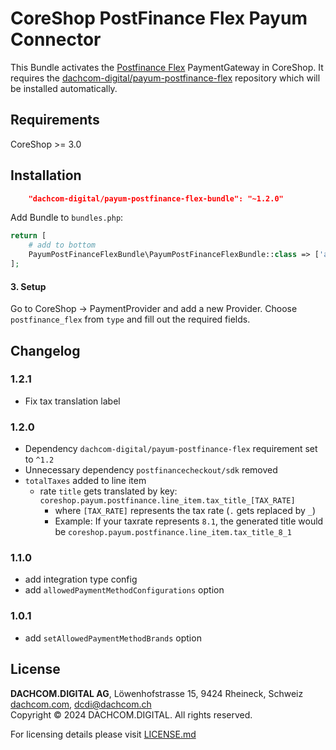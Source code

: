 # CoreShop PostFinance Flex Payum Connector
This Bundle activates the [Postfinance Flex](https://checkout.postfinance.ch) PaymentGateway in CoreShop.
It requires the [dachcom-digital/payum-postfinance-flex](https://github.com/dachcom-digital/payum-postfinance-flex) repository which will be installed automatically.

## Requirements
CoreShop >= 3.0

## Installation

```json
    "dachcom-digital/payum-postfinance-flex-bundle": "~1.2.0"
```

Add Bundle to `bundles.php`:
```php
return [
    # add to bottom
    PayumPostFinanceFlexBundle\PayumPostFinanceFlexBundle::class => ['all' => true],
];
```

#### 3. Setup
Go to CoreShop -> PaymentProvider and add a new Provider. Choose `postfinance_flex` from `type` and fill out the required fields.

## Changelog

### 1.2.1
- Fix tax translation label

### 1.2.0
- Dependency `dachcom-digital/payum-postfinance-flex` requirement set to `^1.2`
- Unnecessary dependency `postfinancecheckout/sdk` removed
- `totalTaxes` added to line item
  - rate `title` gets translated by key: `coreshop.payum.postfinance.line_item.tax_title_[TAX_RATE]`
    - where `[TAX_RATE]` represents the tax rate (`.` gets replaced by `_`)
    - Example: If your taxrate represents `8.1`, the generated title would be `coreshop.payum.postfinance.line_item.tax_title_8_1`

### 1.1.0
- add integration type config
- add `allowedPaymentMethodConfigurations` option

### 1.0.1
- add `setAllowedPaymentMethodBrands` option

## License
**DACHCOM.DIGITAL AG**, Löwenhofstrasse 15, 9424 Rheineck, Schweiz  
[dachcom.com](https://www.dachcom.com), dcdi@dachcom.ch  
Copyright © 2024 DACHCOM.DIGITAL. All rights reserved.  

For licensing details please visit [LICENSE.md](LICENSE.md)  